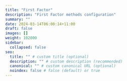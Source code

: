 ```yaml
---
title: "First Factor"
description: "First Factor methods configuration"
summary: ""
date: 2024-03-14T06:00:14+11:00
draft: false
images: []
weight: 102000
sidebar:
  collapsed: false
seo:
  title: "" # custom title (optional)
  description: "" # custom description (recommended)
  canonical: "" # custom canonical URL (optional)
  noindex: false # false (default) or true
---
```

